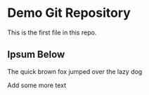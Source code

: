 # Demo Git Repository

This is the first file in this repo.

## Ipsum Below

The quick brown fox jumped over the lazy dog

Add some more text